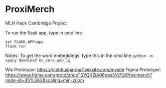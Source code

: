 # ProxiMerch
MLH Hack Cambridge Project


To run the flask app, type in cmd line
```
set FLASK_APP=app
flask run
```

Notes:
To get the word embeddings, type this in the cmd line
```python -m spacy download en_core_web_lg```

Wix Prototype: https://vibhhusharma7.wixsite.com/mysite
Figma Prototype: https://www.figma.com/proto/zngsTSYQKZiA06pes5Vi7Q/Proximerch?node-id=45%3A2&scaling=min-zoom
